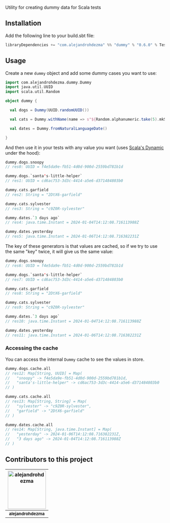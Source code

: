 Utility for creating dummy data for Scala tests

## Installation

Add the following line to your build.sbt file:

```sbt
libraryDependencies += "com.alejandrohdezma" %% "dummy" % "0.6.0" % Test
```

## Usage

Create a new `dummy` object and add some dummy cases you want to use:

```scala
import com.alejandrohdezma.dummy.Dummy
import java.util.UUID
import scala.util.Random

object dummy {

  val dogs = Dummy(UUID.randomUUID())

  val cats = Dummy.withName(name => s"${Random.alphanumeric.take(5).mkString}-$name")

  val dates = Dummy.fromNaturalLanguageDate()

}
```

And then use it in your tests with any value you want (uses
[Scala's Dynamic](https://www.scala-lang.org/api/2.13.3/scala/Dynamic.html)
under the hood):

```scala
dummy.dogs.snoopy
// res0: UUID = f4e5da9e-fb51-4d0d-900d-2559bd781b1d

dummy.dogs.`santa's-little-helper`
// res1: UUID = cd6ac753-3d3c-4414-a5e6-d371484803b0

dummy.cats.garfield
// res2: String = "2DtX6-garfield"

dummy.cats.sylvester
// res3: String = "c9Z0R-sylvester"

dummy.dates.`3 days ago`
// res4: java.time.Instant = 2024-01-04T14:12:08.716113988Z

dummy.dates.yesterday
// res5: java.time.Instant = 2024-01-06T14:12:08.716382231Z
```

The key of these generators is that values are cached, so if we try to use the
same "key" twice, it will give us the same value:

```scala
dummy.dogs.snoopy
// res6: UUID = f4e5da9e-fb51-4d0d-900d-2559bd781b1d

dummy.dogs.`santa's-little-helper`
// res7: UUID = cd6ac753-3d3c-4414-a5e6-d371484803b0

dummy.cats.garfield
// res8: String = "2DtX6-garfield"

dummy.cats.sylvester
// res9: String = "c9Z0R-sylvester"

dummy.dates.`3 days ago`
// res10: java.time.Instant = 2024-01-04T14:12:08.716113988Z

dummy.dates.yesterday
// res11: java.time.Instant = 2024-01-06T14:12:08.716382231Z
```

### Accessing the cache

You can access the internal `Dummy` cache to see the values in
store.

```scala
dummy.dogs.cache.all
// res12: Map[String, UUID] = Map(
//   "snoopy" -> f4e5da9e-fb51-4d0d-900d-2559bd781b1d,
//   "santa's-little-helper" -> cd6ac753-3d3c-4414-a5e6-d371484803b0
// )

dummy.cats.cache.all
// res13: Map[String, String] = Map(
//   "sylvester" -> "c9Z0R-sylvester",
//   "garfield" -> "2DtX6-garfield"
// )

dummy.dates.cache.all
// res14: Map[String, java.time.Instant] = Map(
//   "yesterday" -> 2024-01-06T14:12:08.716382231Z,
//   "3 days ago" -> 2024-01-04T14:12:08.716113988Z
// )
```

## Contributors to this project 

| <a href="https://github.com/alejandrohdezma"><img alt="alejandrohdezma" src="https://avatars.githubusercontent.com/u/9027541?v=4&s=120" width="120px" /></a> |
| :--: |
| <a href="https://github.com/alejandrohdezma"><sub><b>alejandrohdezma</b></sub></a> |
